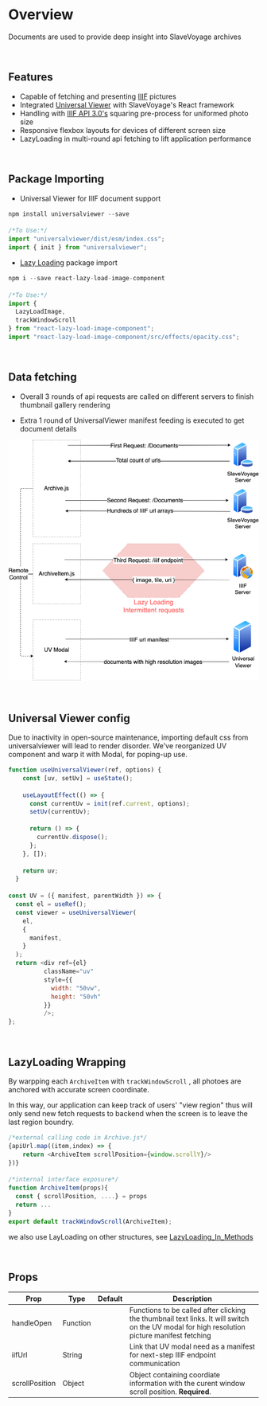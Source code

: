 # Overview

Documents are used to provide deep insight into SlaveVoyage archives



&nbsp;

## Features

- Capable of fetching and presenting [IIIF](https://iiif.io/) pictures
- Integrated [Universal Viewer](https://universalviewer.io/) with SlaveVoyage's React framework
- Handling with [IIIF API 3.0's](https://iiif.io/api/image/3.0/) squaring pre-process for uniformed photo size
- Responsive flexbox layouts for devices of different screen size
- LazyLoading in multi-round api fetching to lift application performance



&nbsp;

## Package Importing

- Universal Viewer for IIIF document support

```javascript
npm install universalviewer --save

/*To Use:*/
import "universalviewer/dist/esm/index.css";
import { init } from "universalviewer";
```

- [Lazy Loading](https://github.com/Aljullu/react-lazy-load-image-component) package import

```javascript
npm i --save react-lazy-load-image-component

/*To Use:*/
import {
  LazyLoadImage,
  trackWindowScroll
} from "react-lazy-load-image-component";
import "react-lazy-load-image-component/src/effects/opacity.css";
```



&nbsp;

## Data fetching

- Overall 3 rounds of api requests are called on different servers to finish thumbnail gallery rendering

- Extra 1 round of UniversalViewer manifest feeding is executed to get document details

![Document_DataFetching](./Document_DataFetching.png)



&nbsp;

## Universal Viewer config

Due to inactivity in open-source maintenance, importing default css from universalviewer will lead to render disorder. We've reorganized UV component and warp it with Modal, for poping-up use.

```javascript
function useUniversalViewer(ref, options) {
    const [uv, setUv] = useState();
  
    useLayoutEffect(() => {
      const currentUv = init(ref.current, options);
      setUv(currentUv);
  
      return () => {
        currentUv.dispose();
      };
    }, []);
  
    return uv;
  }

const UV = ({ manifest, parentWidth }) => {
  const el = useRef();
  const viewer = useUniversalViewer(
    el,
    {
      manifest,
    }
  );
  return <div ref={el} 
          className="uv" 
          style={{
            width: "50vw",
            height: "50vh"
          }}
          />;
};
```



&nbsp;

## <a id="LazyLoading_Document">LazyLoading Wrapping</a>

By warpping each `ArchiveItem` with `trackWindowScroll` , all photoes are anchored with accurate screen coordinate. 

In this way, our application can keep track of users' "view region" thus will only send new fetch requests to backend when the screen is to leave the last region boundry.

```javascript
/*external calling code in Archive.js*/
{apiUrl.map((item,index) => {
	return <ArchiveItem scrollPosition={window.scrollY}/>
})}
            
/*internal interface exposure*/
function ArchiveItem(props){
  const { scrollPosition, ....} = props
  return ...
}
export default trackWindowScroll(ArchiveItem);
```

we also use LayLoading on other structures, see [LazyLoading_In_Methods](../../Methods/Lazy_Loading/)

&nbsp;

## Props

| Prop           | Type     | Default | Description                                                  |
| -------------- | -------- | ------- | ------------------------------------------------------------ |
| handleOpen     | Function |         | Functions to be called after clicking the thumbnail text links. It will switch on the UV modal for high resolution picture manifest fetching |
| iifUrl         | String   |         | Link that UV modal need as a manifest for next-step IIIF endpoint communication |
| scrollPosition | Object   |         | Object containing coordiate information with the curent window scroll position. **Required**. |

